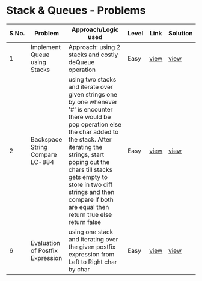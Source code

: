 # Stack & Queues - Problems

S.No. | Problem | Approach/Logic used | Level | Link | Solution |
------|---------|---------------------|-------|------|----------|
1 | Implement Queue using Stacks | Approach: using 2 stacks and costly deQueue operation | Easy | [view](https://leetcode.com/problems/implement-queue-using-stacks/description/) | [view](Q-using-stacks.cpp) 
2 | Backspace String Compare LC-884 | using two stacks and iterate over given strings one by one whenever '#' is encounter there would be pop operation else the char added to the stack. After iterating the strings, start poping out the chars till stacks gets empty to store in two diff strings and then compare if both are equal then return true else return false | Easy | [view](https://leetcode.com/problems/backspace-string-compare/description/) | [view](backspace-str-comp.cpp) 
6 | Evaluation of Postfix Expression | using one stack and iterating over the given postfix expression from Left to Right char by char | Easy | [view](https://practice.geeksforgeeks.org/problems/evaluation-of-postfix-expression1735/1?utm_source=gfg&utm_medium=article&utm_campaign=bottom_sticky_on_article) | [view](Eval-Of-Postfix-express.cpp) 